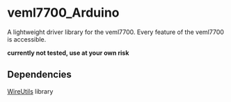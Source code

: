 # veml7700_Arduino

A lightweight driver library for the veml7700. Every feature of the veml7700 is accessible.

**currently not tested, use at your own risk**

## Dependencies

[WireUtils](https://github.com/Julianiolo/WireUtils) library
